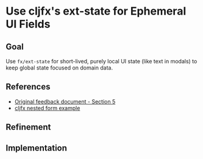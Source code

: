 # Use cljfx's ext-state for Ephemeral UI Fields

## Goal
Use `fx/ext-state` for short-lived, purely local UI state (like text in modals) to keep global state focused on domain data.

## References
- [Original feedback document - Section 5](../2025-09-23-2029-gtp-5-tracer-bullet-feedback.md#5-use-cljfxs-ext-state-for-ephemeral-ui-fields)
- [cljfx nested form example](https://github.com/cljfx/cljfx/blob/master/examples/e44_nested_form_view.clj)

## Refinement

## Implementation